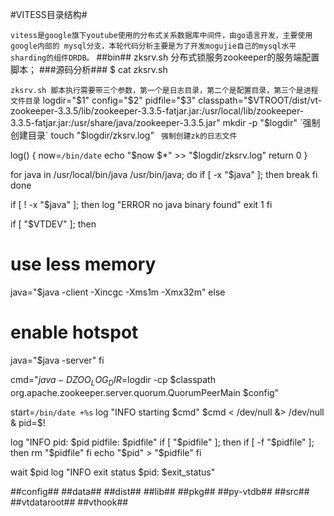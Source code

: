 
#VITESS目录结构#

`
vitess是google旗下youtube使用的分布式关系数据库中间件，由go语言开发，主要使用google内部的
mysql分支，本轮代码分析主要是为了开发mogujie自己的mysql水平sharding的组件DRDB。
`
##bin##
zksrv.sh 分布式锁服务zookeeper的服务端配置脚本；
###源码分析###
$ cat zksrv.sh 

`
zksrv.sh 脚本执行需要带三个参数，第一个是日志目录，第二个是配置目录，第三个是进程文件目录
`
logdir="$1"
config="$2"
pidfile="$3"
classpath="$VTROOT/dist/vt-zookeeper-3.3.5/lib/zookeeper-3.3.5-fatjar.jar:/usr/local/lib/zookeeper-3.3.5-fatjar.jar:/usr/share/java/zookeeper-3.3.5.jar"
mkdir -p "$logdir"  `强制创建目录`
touch "$logdir/zksrv.log" `	强制创建zk的日志文件`

log() {
  now=`/bin/date`
  echo "$now $*" >> "$logdir/zksrv.log"
  return 0
}

for java in /usr/local/bin/java /usr/bin/java; do
  if [ -x "$java" ]; then
    break
  fi
done

if [ ! -x "$java" ]; then
  log "ERROR no java binary found"
  exit 1
fi

if [ "$VTDEV" ]; then
  # use less memory
  java="$java -client -Xincgc -Xms1m -Xmx32m"
else
  # enable hotspot
  java="$java -server"
fi


cmd="$java -DZOO_LOG_DIR=$logdir -cp $classpath org.apache.zookeeper.server.quorum.QuorumPeerMain $config"

start=`/bin/date +%s`
log "INFO starting $cmd"
$cmd < /dev/null &> /dev/null &
pid=$!

log "INFO pid: $pid pidfile: $pidfile"
if [ "$pidfile" ]; then 
  if [ -f "$pidfile" ]; then
    rm "$pidfile"
  fi
  echo "$pid" > "$pidfile"
fi

wait $pid
log "INFO exit status $pid: $exit_status"



##config##
##data##
##dist##
##lib##
##pkg##
##py-vtdb##
##src##
##vtdataroot##
##vthook##
